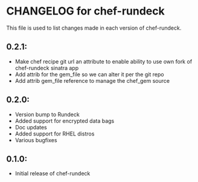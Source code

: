 # CHANGELOG for chef-rundeck

This file is used to list changes made in each version of chef-rundeck.

## 0.2.1:

* Make chef recipe git url an attribute to enable ability to use own fork of chef-rundeck sinatra app
* Add attrib for the gem_file so we can alter it per the git repo
* Add attrib gem_file reference to manage the chef_gem source

## 0.2.0:

* Version bump to Rundeck
* Added support for encrypted data bags
* Doc updates
* Added support for RHEL distros
* Various bugfixes

## 0.1.0:

* Initial release of chef-rundeck
